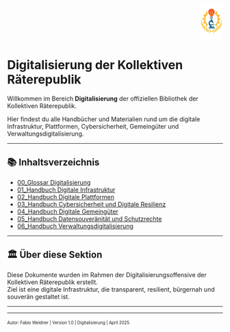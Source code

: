 <p align="right">
  <img src="https://raw.githubusercontent.com/hades-dux/Kollektive-Raeterepublik/main/Meta_und_Systemstruktur/logo_offiziell.png" alt="Logo der Kollektiven Räterepublik" height="80">
</p>

# Digitalisierung der Kollektiven Räterepublik

Willkommen im Bereich **Digitalisierung** der offiziellen Bibliothek der Kollektiven Räterepublik.

Hier findest du alle Handbücher und Materialien rund um die digitale Infrastruktur, Plattformen, Cybersicherheit, Gemeingüter und Verwaltungsdigitalisierung.

---

## 📚 Inhaltsverzeichnis

- [00_Glossar Digitalisierung](./00_Glossar_Digitalisierung.md)
- [01_Handbuch Digitale Infrastruktur](./01_Handbuch_Digitale_Infrastruktur.md)
- [02_Handbuch Digitale Plattformen](./02_Handbuch_Digitale_Plattformen.md)
- [03_Handbuch Cybersicherheit und Digitale Resilienz](./03_Handbuch_Cybersicherheit_und_Digitale_Resilienz.md)
- [04_Handbuch Digitale Gemeingüter](./04_Handbuch_Digitale_Gemeingueter.md)
- [05_Handbuch Datensouveränität und Schutzrechte](./05_Handbuch_Datensouveraenitaet_und_Schutzrechte.md)
- [06_Handbuch Verwaltungsdigitalisierung](./06_Handbuch_Verwaltungsdigitalisierung.md)

---

## 🏛️ Über diese Sektion

Diese Dokumente wurden im Rahmen der Digitalisierungsoffensive der Kollektiven Räterepublik erstellt.  
Ziel ist eine digitale Infrastruktur, die transparent, resilient, bürgernah und souverän gestaltet ist.

---

<!--
Autor: Fabio Weidner
Version: 1.0
Sektion: Digitalisierung
Veröffentlichung: April 2025
-->

---

<sub><sup>Autor: Fabio Weidner | Version 1.0 | Digitalisierung | April 2025</sup></sub>
